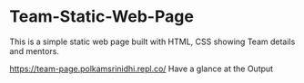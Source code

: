 # Team-Static-Web-Page
This is a simple static web page built with HTML, CSS showing Team details and mentors.

https://team-page.polkamsrinidhi.repl.co/
Have a glance at the Output
